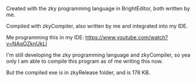 Created with the zky programming language in BrightEditor, both written by me.

Compiled with zkyCompiler, also written by me and integrated into my IDE.

Me programming this in my IDE: https://www.youtube.com/watch?v=NAqOZknUkLI


  
I'm still developing the zky programming language and zkyCompiler, so yea only I am able to compile this program as of me writing this now.

But the compiled exe is in zkyRelease folder, and is 178 KB.




